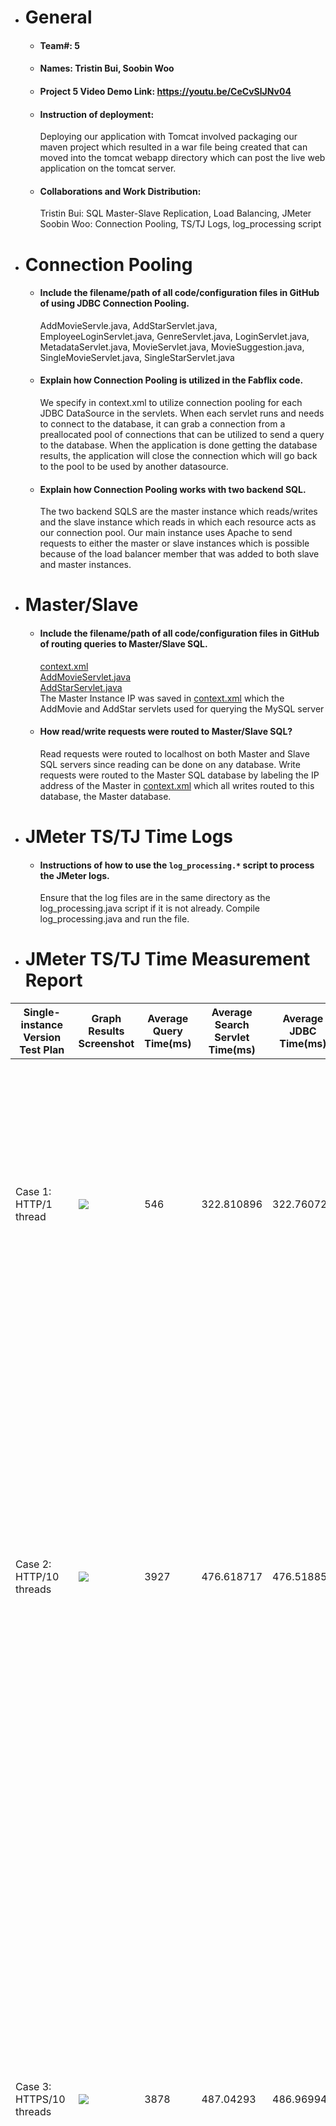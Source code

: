 - # General

  - #### Team#: 5

  - #### Names: Tristin Bui, Soobin Woo

  - #### Project 5 Video Demo Link: https://youtu.be/CeCvSlJNv04

  - #### Instruction of deployment:

    Deploying our application with Tomcat involved packaging our maven project
    which resulted in a war file being created that can moved into the tomcat
    webapp directory which can post the live web application on the tomcat
    server.

  - #### Collaborations and Work Distribution:
    Tristin Bui: SQL Master-Slave Replication, Load Balancing, JMeter
    Soobin Woo: Connection Pooling, TS/TJ Logs, log_processing script

- # Connection Pooling

  - #### Include the filename/path of all code/configuration files in GitHub of using JDBC Connection Pooling.
    AddMovieServle.java, AddStarServlet.java, EmployeeLoginServlet.java, GenreServlet.java, LoginServlet.java, MetadataServlet.java, MovieServlet.java, MovieSuggestion.java, SingleMovieServlet.java, SingleStarServlet.java
  - #### Explain how Connection Pooling is utilized in the Fabflix code.
    We specify in context.xml to utilize connection pooling for each JDBC DataSource in the servlets. When each servlet runs and needs to connect to the database, it can grab a connection from a preallocated pool of connections that can be utilized to send a query to the database. When the application is done getting the database results, the application will close the connection which will go back to the pool to be used by another datasource.
  - #### Explain how Connection Pooling works with two backend SQL.
    The two backend SQLS are the master instance which reads/writes and the slave instance which reads in which each resource acts as our connection pool. Our main instance uses Apache to send requests to either the master or slave instances which is possible because of the load balancer member that was added to both slave and master instances.

- # Master/Slave

  - #### Include the filename/path of all code/configuration files in GitHub of routing queries to Master/Slave SQL.
    [context.xml](WebContent/META-INF/context.xml)  
    [AddMovieServlet.java](src/AddMovieServlet.java)  
    [AddStarServlet.java](src/AddStarServlet.java)  
    The Master Instance IP was saved in [context.xml](WebContent/META-INF/context.xml) which the AddMovie and AddStar servlets used for querying the MySQL server

  - #### How read/write requests were routed to Master/Slave SQL?
    Read requests were routed to localhost on both Master and Slave SQL servers since reading can be done on any database. 
    Write requests were routed to the Master SQL database by labeling the IP address of the Master in [context.xml](WebContent/META-INF/context.xml) which all
    writes routed to this database, the Master database.

- # JMeter TS/TJ Time Logs

  - #### Instructions of how to use the `log_processing.*` script to process the JMeter logs.
    Ensure that the log files are in the same directory as the log_processing.java script if it is not already. Compile log_processing.java and run the file.

- # JMeter TS/TJ Time Measurement Report

| **Single-instance Version Test Plan**         | **Graph Results Screenshot**  | **Average Query Time(ms)** | **Average Search Servlet Time(ms)** | **Average JDBC Time(ms)** | **Analysis**                                                                                                                                                                                                                                                                                                                                                                                                                                                               |
| --------------------------------------------- | ----------------------------- | -------------------------- | ----------------------------------- | ------------------------- | -------------------------------------------------------------------------------------------------------------------------------------------------------------------------------------------------------------------------------------------------------------------------------------------------------------------------------------------------------------------------------------------------------------------------------------------------------------------------- |
| Case 1: HTTP/1 thread                         | ![](jmeter_reports/case1.png) | 546                        | 322.810896                          | 322.760726                | This test plan and the scaled test plan with 1 thread are similar in the report times. Siince it is only running one thread, there is less stress on the server so it will be significantly faster compared to using multiple threads as shown in case 2/3.                                                                                                                                                                                                                |
| Case 2: HTTP/10 threads                       | ![](jmeter_reports/case2.png) | 3927                       | 476.618717                          | 476.518858                | This test case is similar in query time with case 3 which uses https. Since it uses a much more threads compared to one thread (case 1), it is significantly slower. It is also slower than the scaled version that uses multiple threads since the single instance version can not handle a heavy load as efficiently compared to the scaled version.                                                                                                                     |
| Case 3: HTTPS/10 threads                      | ![](jmeter_reports/case3.png) | 3878                       | 487.04293                           | 486.969947                | This test case is similar in report times with case 2 which uses http. Compared to sing a single thread, it runs significantly slower since the multiple threads will be more demanding on the server. However, it is faster than using the same number of threads without connection pooling because it is able to grab a preallocated connection everytime a request is made rather than having to go through the process of creating a new connection for each request. |
| Case 4: HTTP/10 threads/No connection pooling | ![](jmeter_reports/case4.png) | 4122                       | 664.201858                          | 643.614553                | No connection pooling will slow down the average query times because every request needs to create a new connection and process a query rather than simply grabbing a connection from a preallocated pool. This test plan in particular has the slowest avg query time because compared to the scaled no pooling test plan, it takes longer for the single instance since the scaled versions were created to handle more load.                                            |

| **Scaled Version Test Plan**                  | **Graph Results Screenshot**         | **Average Query Time(ms)** | **Average Search Servlet Time(ms)** | **Average JDBC Time(ms)** | **Analysis**                                                                                                                                                                                                                                                                                                                                                                                              |
| --------------------------------------------- | ------------------------------------ | -------------------------- | ----------------------------------- | ------------------------- | --------------------------------------------------------------------------------------------------------------------------------------------------------------------------------------------------------------------------------------------------------------------------------------------------------------------------------------------------------------------------------------------------------- |
| Case 1: HTTP/1 thread                         | ![](jmeter_reports/case1_scaled.png) | 551                        | 327.542128                          | 327.293109                | This test plan has one of the fastest report times alongside the single instance version using one thread. Since it only uses one thread, it can handle requests and queries much faster compared to using multiple threads as seen in case 2 of the scaled version.                                                                                                                                      |
| Case 2: HTTP/10 threads                       | ![](jmeter_reports/case2_scaled.png) | 2066                       | 285.730807                          | 285.60584                 | Compared to the single thread scaled test plan, this is much slower since it uses multiple threads which demands more from the server to execute the queries. This test plan however is faster than the single instance test that uses multiple threads (case 2/3) because the scaled version can manage a heavier load; thus, working faster with 10 threads compared to the single instance test plans. |
| Case 3: HTTP/10 threads/No connection pooling | ![](jmeter_reports/case3_scaled.png) | 2284                       | 317.665049                          | 301.53230                 | No connection pooling slows down the average query times because every request needs to create a new connection and process a query rather than grabbing a preallocated connection from the pool. This test plan is a little faster than the single instance test plan with no pooling since the scaled version can manage a heavier load, thus executing queries a little faster.                        |

